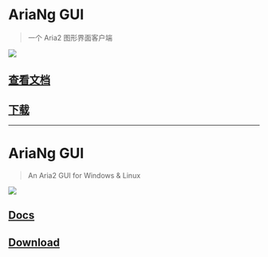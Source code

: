 
# AriaNg GUI

> 一个 Aria2 图形界面客户端

![](https://aria-ng.xmader.com/Screenshot1.png)

## [查看文档](https://aria-ng.xmader.com/)

## [下载](https://aria-ng.xmader.com/#/README?id=下载)

---

# AriaNg GUI

> An Aria2 GUI for Windows & Linux

![](https://aria-ng.xmader.com/en/Screenshot1.png)

## [Docs](https://aria-ng.xmader.com/#/en/README)

## [Download](https://aria-ng.xmader.com/#/en/README?id=download)
